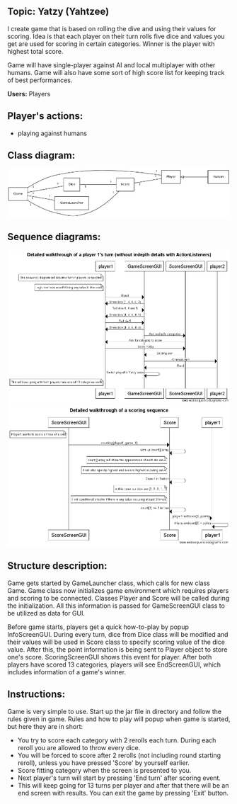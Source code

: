 ## Topic: Yatzy (Yahtzee)

I create game that is based on rolling the dive and using their values for scoring. Idea is that each player on their turn rolls five dice and values you get are used for scoring in certain categories. Winner is the player with highest total score.

Game will have single-player against AI and local multiplayer with other humans. Game will also have some sort of high score list for keeping track of best performances.

**Users:** Players 

## Player's actions:
* playing against humans

## Class diagram:
![Class diagram](luokkakaavio.png)

## Sequence diagrams:
![Sequence diagram](game1.png)
![Sequence diagram](player1.png)

## Structure description:

Game gets started by GameLauncher class, which calls for new class Game. Game class now initializes game environment which requires players and scoring to be connected. Classes Player and Score will be called during the initialization. All this information is passed for GameScreenGUI class to be utilized as data for GUI.

Before game starts, players get a quick how-to-play by popup InfoScreenGUI. During every turn, dice from Dice class will be modified and their values will be used in Score class to specify scoring value of the dice value. After this, the point information is being sent to Player object to store one's score. ScoringScreenGUI shows this event for player. After both players have scored 13 categories, players will see EndScreenGUI, which includes information of a game's winner.


## Instructions:

Game is very simple to use. Start up the jar file in directory and follow the rules given in game. Rules and how to play will popup when game is started, but here they are in short:
* You try to score each category with 2 rerolls each turn. During each reroll you are allowed to throw every dice.
* You will be forced to score after 2 rerolls (not including round starting reroll), unless you have pressed 'Score' by yourself earlier.
* Score fitting category when the screen is presented to you.
* Next player's turn will start by pressing 'End turn' after scoring event.
* This will keep going for 13 turns per player and after that there will be an end screen with results. You can exit the game by pressing 'Exit' button.
